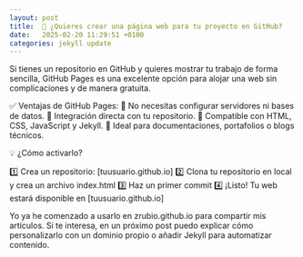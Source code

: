 ```yaml
---
layout: post
title:  🚀 ¿Quieres crear una página web para tu proyecto en GitHub?
date:   2025-02-20 11:29:51 +0100
categories: jekyll update
---
```

Si tienes un repositorio en GitHub y quieres mostrar tu trabajo de forma sencilla, GitHub Pages es una excelente opción para alojar una web sin complicaciones y de manera gratuita.

✅ Ventajas de GitHub Pages:
🔹 No necesitas configurar servidores ni bases de datos.
🔹 Integración directa con tu repositorio.
🔹 Compatible con HTML, CSS, JavaScript y Jekyll.
🔹 Ideal para documentaciones, portafolios o blogs técnicos.

💡 ¿Cómo activarlo?

1️⃣ Crea un repositorio: [tuusuario.github.io]
2️⃣ Clona tu repositorio en local y crea un archivo index.html
3️⃣ Haz un primer commit
4️⃣ ¡Listo! Tu web estará disponible en [tuusuario.github.io]

Yo ya he comenzado a usarlo en zrubio.github.io para compartir mis artículos. Si te interesa, en un próximo post puedo explicar cómo personalizarlo con un dominio propio o añadir Jekyll para automatizar contenido.